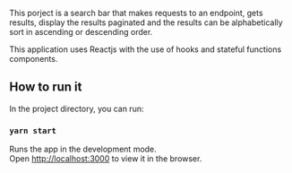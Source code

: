 This porject is a search bar that makes requests to an endpoint, gets results, display the results paginated and the results can be alphabetically sort in ascending or descending order.

This application uses Reactjs with the use of hooks and stateful functions components.

## How to run it

In the project directory, you can run:

### `yarn start`

Runs the app in the development mode.<br />
Open [http://localhost:3000](http://localhost:3000) to view it in the browser.

